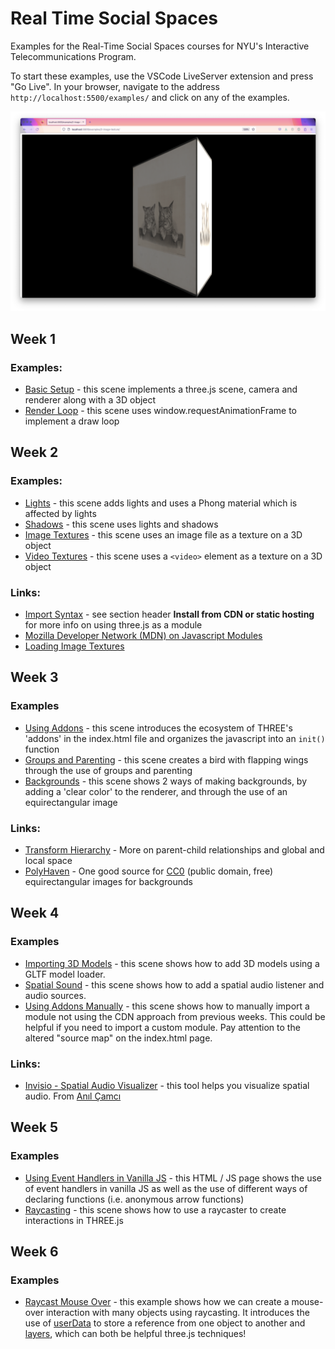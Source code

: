 # Real Time Social Spaces

Examples for the Real-Time Social Spaces courses for NYU's Interactive Telecommunications Program.

To start these examples, use the VSCode LiveServer extension and press "Go Live". In your browser, navigate to the address `http://localhost:5500/examples/` and click on any of the examples.

![image of cats is shown on a floating 3D box](./images/cats.png)

## Week 1

### Examples:

- [Basic Setup](./examples/1-basic-scene/) - this scene implements a three.js scene, camera and renderer along with a 3D object
- [Render Loop](./examples/1-render-loop/) - this scene uses window.requestAnimationFrame to implement a draw loop

## Week 2

### Examples:

- [Lights](./examples/2-lights/) - this scene adds lights and uses a Phong material which is affected by lights
- [Shadows](./examples/2-textures/) - this scene uses lights and shadows
- [Image Textures](./examples/2-image-texture/) - this scene uses an image file as a texture on a 3D object
- [Video Textures](./examples/2-video-texture) - this scene uses a `<video>` element as a texture on a 3D object

### Links:

- [Import Syntax](https://threejs.org/docs/index.html?q=in#manual/en/introduction/Installation) - see section header **Install from CDN or static hosting** for more info on using three.js as a module
- [Mozilla Developer Network (MDN) on Javascript Modules](https://developer.mozilla.org/en-US/docs/Web/JavaScript/Guide/Modules)
- [Loading Image Textures](https://threejs.org/docs/index.html?q=texturel#api/en/loaders/TextureLoader)

## Week 3

### Examples

- [Using Addons](./examples/3-using-addons/) - this scene introduces the ecosystem of THREE's 'addons' in the index.html file and organizes the javascript into an `init()` function
- [Groups and Parenting](./examples/3-groups-and-parenting/) - this scene creates a bird with flapping wings through the use of groups and parenting
- [Backgrounds](./examples/3-backgrounds/) - this scene shows 2 ways of making backgrounds, by adding a 'clear color' to the renderer, and through the use of an equirectangular image

### Links:

- [Transform Hierarchy](https://threejs.org/manual/#en/scenegraph) - More on parent-child relationships and global and local space
- [PolyHaven](https://polyhaven.com/hdris) - One good source for [CC0](https://creativecommons.org/publicdomain/zero/1.0/) (public domain, free) equirectangular images for backgrounds

## Week 4

### Examples

- [Importing 3D Models](./examples/4-importing-3d-models/) - this scene shows how to add 3D models using a GLTF model loader.
- [Spatial Sound](./examples/4-spatial-sound/) - this scene shows how to add a spatial audio listener and audio sources.
- [Using Addons Manually](./examples/4-using-addons-manually/) - this scene shows how to manually import a module not using the CDN approach from previous weeks. This could be helpful if you need to import a custom module. Pay attention to the altered "source map" on the index.html page.

### Links:

- [Invisio - Spatial Audio Visualizer](https://anilcamci.github.io/Inviso/) - this tool helps you visualize spatial audio. From [Anıl Çamcı](https://anilcamci.github.io/)

## Week 5

### Examples

- [Using Event Handlers in Vanilla JS](./examples/5-event-listeners/) - this HTML / JS page shows the use of event handlers in vanilla JS as well as the use of different ways of declaring functions (i.e. anonymous arrow functions)
- [Raycasting](./examples/5-raycasting/) - this scene shows how to use a raycaster to create interactions in THREE.js

## Week 6

### Examples

- [Raycast Mouse Over](./examples/6-raycast-mouse-ver) - this example shows how we can create a mouse-over interaction with many objects using raycasting. It introduces the use of [userData](https://threejs.org/docs/index.html?q=object#api/en/core/Object3D.userData) to store a reference from one object to another and [layers](https://threejs.org/examples/?q=layer#webgl_layers), which can both be helpful three.js techniques!
